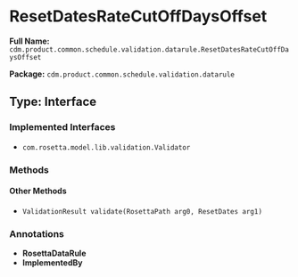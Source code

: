 # ResetDatesRateCutOffDaysOffset

**Full Name:** `cdm.product.common.schedule.validation.datarule.ResetDatesRateCutOffDaysOffset`

**Package:** `cdm.product.common.schedule.validation.datarule`

## Type: Interface

### Implemented Interfaces

- `com.rosetta.model.lib.validation.Validator`

### Methods

#### Other Methods

- `ValidationResult validate(RosettaPath arg0, ResetDates arg1)`

### Annotations

- **RosettaDataRule**
- **ImplementedBy**

